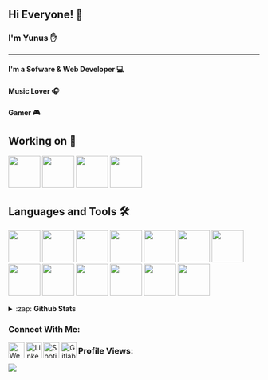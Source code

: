## Hi Everyone! 👋



###  I'm Yunus ✋ 

<hr>

#### I'm a Sofware & Web Developer 💻
#### Music Lover 🎧 
#### Gamer 🎮




##  Working on 🧠

<code><img src="https://seeklogo.com/images/J/javascript-js-logo-2949701702-seeklogo.com.png" width="64"></code>
<code><img src="https://seeklogo.com/images/S/sass-logo-E41E7734A8-seeklogo.com.png" width="64"></code>
<code><img src="https://cdn.freebiesupply.com/logos/large/2x/react-1-logo-png-transparent.png" width="64"></code>
<code><img src="https://yunusaltintop.com/img/gatsby.png" width="64"></code>

## Languages and Tools 🛠️

<code><img src="https://seeklogo.com/images/C/c-programming-language-logo-9B32D017B1-seeklogo.com.png" width="64"></code>
<code><img src="https://seeklogo.com/images/C/c-sharp-c-logo-02F17714BA-seeklogo.com.png" width="64"></code>
<code><img src="https://seeklogo.com/images/P/php-logo-ADE513E748-seeklogo.com.png" width="64"></code>
<code><img src="https://seeklogo.com/images/L/laravel-logo-41EC1D4C3F-seeklogo.com.png" width="64"></code>
<code><img src="https://seeklogo.com/images/J/javascript-logo-8892AEFCAC-seeklogo.com.png" width="64"></code>
<code><img src="https://seeklogo.com/images/H/html5-logo-EF92D240D7-seeklogo.com.png" width="64"></code>
<code><img src="https://seeklogo.com/images/P/python-logo-C50EED1930-seeklogo.com.png" width="64"></code>
<code><img src="https://seeklogo.com/images/C/css-3-logo-AF06D75231-seeklogo.com.png" width="64"></code>
<code><img src="https://seeklogo.com/images/C/clion-logo-7874C69D7F-seeklogo.com.png" width="64"></code>
<code><img src="https://seeklogo.com/images/V/visual-studio-code-logo-284BC24C39-seeklogo.com.png" width="64"></code>
<code><img src="https://seeklogo.com/images/V/visual-studio-logo-14F95CF819-seeklogo.com.png" width="64"></code>
<code><img src="https://seeklogo.com/images/P/phpstorm-logo-220B633CDA-seeklogo.com.png" width="64"></code>
<code><img src="https://pydata.org/berlin2018/media/sponsor_files/Anaconda_stacked_RGB.png" width="64"></code>

<details>
  <summary>:zap: <strong>Github Stats</strong></summary>
 <img  src="https://github-readme-stats.vercel.app/api/top-langs/?username=engineercc&theme=radical&layout=compact" /><br>
 <img  src="https://github-readme-stats.vercel.app/api?username=engineercc&theme=tokyonight&show_icons=true&count_private=true&hide=contribs,issue" />

</details>


### Connect With Me: 
[<img align="left" alt="Website" src="https://seeklogo.com/images/G/globe-logo-42DE548AC7-seeklogo.com.png" width="32">][website]
[<img align="left" alt="Linkedin" src="https://seeklogo.com/images/L/linkedin-icon-logo-05B2880899-seeklogo.com.png" width="32">][linkedin]
[<img align="left" alt="Spotify" src="https://seeklogo.com/images/S/spotify-2015-logo-560E071CB7-seeklogo.com.png" width="32">][spotify]
[<img align="left" alt="Gitlab" src="https://seeklogo.com/images/G/gitlab-logo-757620E430-seeklogo.com.png" width="32">][gitlab]


[website]: https://yunusaltintop.com
[linkedin]: https://www.linkedin.com/in/yunus-altintop/
[spotify]: https://open.spotify.com/user/21pfgn6ccik6tc3mptsyoq25q
[gitlab]: https://gitlab.com/engineercc

### Profile Views:
<code>![](https://komarev.com/ghpvc/?username=engineercc)</code>
